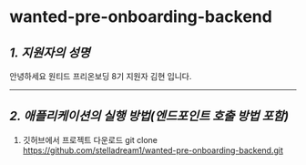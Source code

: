 # wanted-pre-onboarding-backend

## *1. 지원자의 성명*
안녕하세요 원티드 프리온보딩 8기 지원자 김현 입니다. 
<hr/>

## *2. 애플리케이션의 실행 방법(엔드포인트 호출 방법 포함)*
1. 깃허브에서 프로젝트 다운로드 
  git clone https://github.com/stelladream1/wanted-pre-onboarding-backend.git


